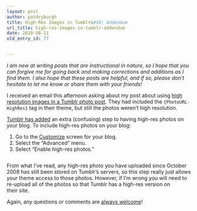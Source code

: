 ```yaml
---
layout: post
author: patdryburgh
title: High-Res Images in Tumblr&#58; Addendum
url_title: high-res-images-in-tumblr-addendum
date: 2010-08-11
old_entry_id: 77


---
```


<p><em>I am new at writing posts that are instructional in nature, so I hope that you can forgive me for going back and making corrections and additions as I find them. I also hope that these posts are helpful, and if so, please don’t hesitate to let me know or share them with your&nbsp;friends!</em></p>

<p>I received an email this afternoon asking about my post about using <a href="http://patdryburgh.com/post/902785172/">high resolution images in a Tumblr photo post</a>. They had included the <code>{PhotoURL-HighRes}</code> tag  in their theme, but still the photos weren’t high&nbsp;resolution.</p>

<p><a href="http://staff.tumblr.com/post/83565864/high-res-photos">Tumblr has added</a> an extra (confusing) step to having high-res photos on your blog. To include high-res photos on your&nbsp;blog:</p>

<ol>
<li>Go to the <a href="http://www.tumblr.com/customize">Customize</a> screen for your&nbsp;blog.</li>
<li>Select the “Advanced”&nbsp;menu.</li>
<li>Select “Enable high-res&nbsp;photos.”</li>
</ol>

<p><img src="http://28.media.tumblr.com/Yb4zJBopkko1n2jbZ7rx12Quo1_500.png" alt=""></p>

<p>From what I’ve read, any high-res photo you have uploaded since October 2008 has still been stored on Tumblr’s servers, so this step really just allows your theme access to those photos. However, if I’m wrong you will need to re-upload all of the photos so that Tumblr has a high-res version on their&nbsp;site.</p>

<p>Again, any questions or comments are <a href="mailto:hello@patdryburgh.com">always&nbsp;welcome</a>!</p>
